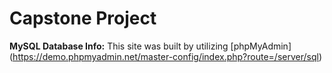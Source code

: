 # Capstone Project

**MySQL Database Info:** 
This site was built by utilizing [phpMyAdmin] (https://demo.phpmyadmin.net/master-config/index.php?route=/server/sql) 

